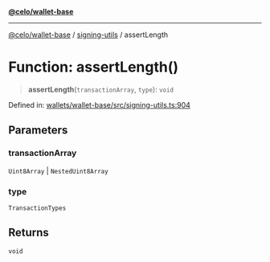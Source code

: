 [**@celo/wallet-base**](../../README.md)

***

[@celo/wallet-base](../../README.md) / [signing-utils](../README.md) / assertLength

# Function: assertLength()

> **assertLength**(`transactionArray`, `type`): `void`

Defined in: [wallets/wallet-base/src/signing-utils.ts:904](https://github.com/celo-org/developer-tooling/blob/master/packages/sdk/wallets/wallet-base/src/signing-utils.ts#L904)

## Parameters

### transactionArray

`Uint8Array` | `NestedUint8Array`

### type

`TransactionTypes`

## Returns

`void`
